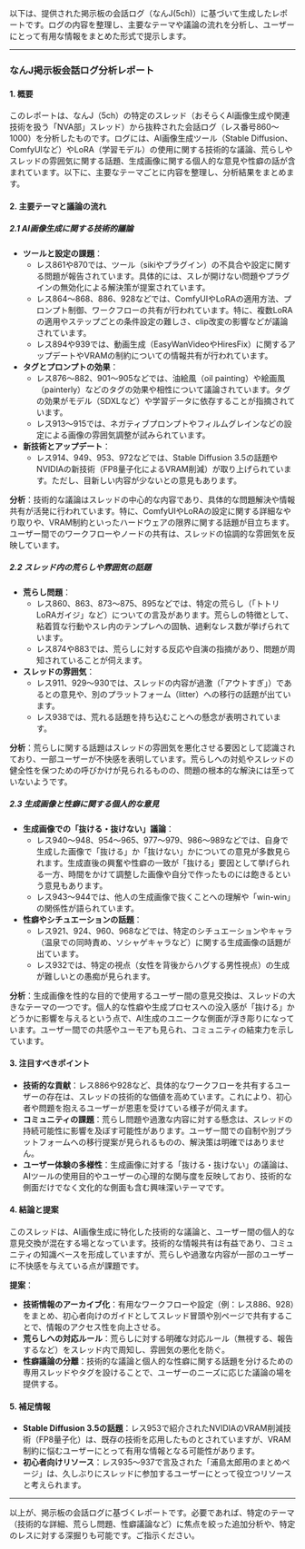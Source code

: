以下は、提供された掲示板の会話ログ（なんJ(5ch)）に基づいて生成したレポートです。ログの内容を整理し、主要なテーマや議論の流れを分析し、ユーザーにとって有用な情報をまとめた形式で提示します。

---

### なんJ掲示板会話ログ分析レポート

#### 1. 概要
このレポートは、なんJ（5ch）の特定のスレッド（おそらくAI画像生成や関連技術を扱う「NVA部」スレッド）から抜粋された会話ログ（レス番号860～1000）を分析したものです。ログには、AI画像生成ツール（Stable Diffusion、ComfyUIなど）やLoRA（学習モデル）の使用に関する技術的な議論、荒らしやスレッドの雰囲気に関する話題、生成画像に関する個人的な意見や性癖の話が含まれています。以下に、主要なテーマごとに内容を整理し、分析結果をまとめます。

#### 2. 主要テーマと議論の流れ
##### 2.1 AI画像生成に関する技術的議論
- **ツールと設定の課題**：
  - レス861や870では、ツール（sikiやプラグイン）の不具合や設定に関する問題が報告されています。具体的には、スレが開けない問題やプラグインの無効化による解決策が提案されています。
  - レス864～868、886、928などでは、ComfyUIやLoRAの適用方法、プロンプト制御、ワークフローの共有が行われています。特に、複数LoRAの適用やステップごとの条件設定の難しさ、clip改変の影響などが議論されています。
  - レス894や939では、動画生成（EasyWanVideoやHiresFix）に関するアップデートやVRAMの制約についての情報共有が行われています。
- **タグとプロンプトの効果**：
  - レス876～882、901～905などでは、油絵風（oil painting）や絵画風（painterly）などのタグの効果や相性について議論されています。タグの効果がモデル（SDXLなど）や学習データに依存することが指摘されています。
  - レス913～915では、ネガティブプロンプトやフィルムグレインなどの設定による画像の雰囲気調整が試みられています。
- **新技術とアップデート**：
  - レス914、949、953、972などでは、Stable Diffusion 3.5の話題やNVIDIAの新技術（FP8量子化によるVRAM削減）が取り上げられています。ただし、目新しい内容が少ないとの意見もあります。

**分析**：技術的な議論はスレッドの中心的な内容であり、具体的な問題解決や情報共有が活発に行われています。特に、ComfyUIやLoRAの設定に関する詳細なやり取りや、VRAM制約といったハードウェアの限界に関する話題が目立ちます。ユーザー間でのワークフローやノードの共有は、スレッドの協調的な雰囲気を反映しています。

##### 2.2 スレッド内の荒らしや雰囲気の話題
- **荒らし問題**：
  - レス860、863、873～875、895などでは、特定の荒らし（「トトリLoRAガイジ」など）についての言及があります。荒らしの特徴として、粘着質な行動やスレ内のテンプレへの固執、過剰なレス数が挙げられています。
  - レス874や883では、荒らしに対する反応や自演の指摘があり、問題が周知されていることが伺えます。
- **スレッドの雰囲気**：
  - レス911、929～930では、スレッドの内容が過激（「アウトすぎ」）であるとの意見や、別のプラットフォーム（litter）への移行の話題が出ています。
  - レス938では、荒れる話題を持ち込むことへの懸念が表明されています。

**分析**：荒らしに関する話題はスレッドの雰囲気を悪化させる要因として認識されており、一部ユーザーが不快感を表明しています。荒らしへの対処やスレッドの健全性を保つための呼びかけが見られるものの、問題の根本的な解決には至っていないようです。

##### 2.3 生成画像と性癖に関する個人的な意見
- **生成画像での「抜ける・抜けない」議論**：
  - レス940～948、954～965、977～979、986～989などでは、自身で生成した画像で「抜ける」か「抜けない」かについての意見が多数見られます。生成直後の興奮や性癖の一致が「抜ける」要因として挙げられる一方、時間をかけて調整した画像や自分で作ったものには飽きるという意見もあります。
  - レス943～944では、他人の生成画像で抜くことへの理解や「win-win」の関係性が語られています。
- **性癖やシチュエーションの話題**：
  - レス921、924、960、968などでは、特定のシチュエーションやキャラ（温泉での同時責め、ソシャゲキャラなど）に関する生成画像の話題が出ています。
  - レス932では、特定の視点（女性を背後からハグする男性視点）の生成が難しいとの愚痴が見られます。

**分析**：生成画像を性的な目的で使用するユーザー間の意見交換は、スレッドの大きなテーマの一つです。個人的な性癖や生成プロセスへの没入感が「抜ける」かどうかに影響を与えるという点で、AI生成のユニークな側面が浮き彫りになっています。ユーザー間での共感やユーモアも見られ、コミュニティの結束力を示しています。

#### 3. 注目すべきポイント
- **技術的な貢献**：レス886や928など、具体的なワークフローを共有するユーザーの存在は、スレッドの技術的な価値を高めています。これにより、初心者や問題を抱えるユーザーが恩恵を受けている様子が伺えます。
- **コミュニティの課題**：荒らし問題や過激な内容に対する懸念は、スレッドの持続可能性に影響を及ぼす可能性があります。ユーザー間での自制や別プラットフォームへの移行提案が見られるものの、解決策は明確ではありません。
- **ユーザー体験の多様性**：生成画像に対する「抜ける・抜けない」の議論は、AIツールの使用目的やユーザーの心理的な関与度を反映しており、技術的な側面だけでなく文化的な側面も含む興味深いテーマです。

#### 4. 結論と提案
このスレッドは、AI画像生成に特化した技術的な議論と、ユーザー間の個人的な意見交換が混在する場となっています。技術的な情報共有は有益であり、コミュニティの知識ベースを形成していますが、荒らしや過激な内容が一部のユーザーに不快感を与えている点が課題です。

**提案**：
- **技術情報のアーカイブ化**：有用なワークフローや設定（例：レス886、928）をまとめ、初心者向けのガイドとしてスレッド冒頭や別ページで共有することで、情報のアクセス性を向上させる。
- **荒らしへの対応ルール**：荒らしに対する明確な対応ルール（無視する、報告するなど）をスレッド内で周知し、雰囲気の悪化を防ぐ。
- **性癖議論の分離**：技術的な議論と個人的な性癖に関する話題を分けるための専用スレッドやタグを設けることで、ユーザーのニーズに応じた議論の場を提供する。

#### 5. 補足情報
- **Stable Diffusion 3.5の話題**：レス953で紹介されたNVIDIAのVRAM削減技術（FP8量子化）は、既存の技術を応用したものとされていますが、VRAM制約に悩むユーザーにとって有用な情報となる可能性があります。
- **初心者向けリソース**：レス935～937で言及された「浦島太郎用のまとめページ」は、久しぶりにスレッドに参加するユーザーにとって役立つリソースと考えられます。

---

以上が、掲示板の会話ログに基づくレポートです。必要であれば、特定のテーマ（技術的な詳細、荒らし問題、性癖議論など）に焦点を絞った追加分析や、特定のレスに対する深掘りも可能です。ご指示ください。